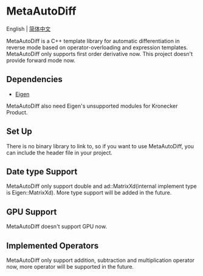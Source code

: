 # MetaAutoDiff

English | [简体中文](./README_cn.md)

MetaAutoDiff is a C++ template library for automatic differentiation in reverse mode based on operator-overloading and expression templates. MetaAutoDiff only supports first order derivative now. This project doesn't provide forward mode now.

## Dependencies
- [Eigen](http://eigen.tuxfamily.org/index.php?title=Main_Page)

MetaAutoDiff also need Eigen's unsupported modules for Kronecker Product.

## Set Up
There is no binary library to link to, so if you want to use MetaAutoDiff, you can include the header file in your project.

## Date type Support
MetaAutoDiff only support double and ad::MatrixXd(internal implement type is Eigen::MatrixXd). More type support will be added in the future.

## GPU Support
MetaAutoDiff doesn't support GPU now.

## Implemented Operators
MetaAutoDiff only support addition, subtraction and multiplication operator now, more operator will be supported in the future.

